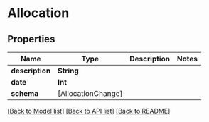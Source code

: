 # Allocation

## Properties
Name | Type | Description | Notes
------------ | ------------- | ------------- | -------------
**description** | **String** |  | 
**date** | **Int** |  | 
**schema** | [AllocationChange] |  | 

[[Back to Model list]](../README.md#documentation-for-models) [[Back to API list]](../README.md#documentation-for-api-endpoints) [[Back to README]](../README.md)


